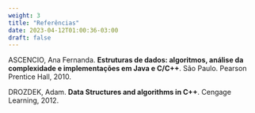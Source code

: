 ```yaml
---
weight: 3
title: "Referências"
date: 2023-04-12T01:00:36-03:00
draft: false
---
```


ASCENCIO, Ana Fernanda. **Estruturas de dados: algoritmos, análise da complexidade e implementações em Java e C/C++**. São Paulo. Pearson Prentice Hall, 2010.

DROZDEK, Adam. **Data Structures and algorithms in C++**. Cengage Learning, 2012.
